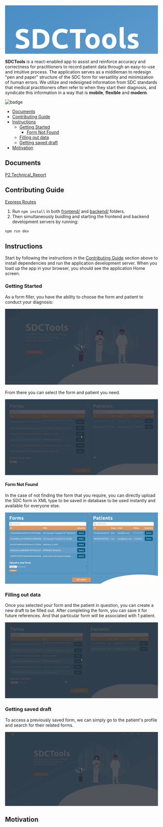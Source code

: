 ![SDCTools Banner](docs/banner.png)

**SDCTools** is a react-enabled app to assist and reinforce accuracy and correctness for practitioners to record patient data through an easy-to-use and intuitive process. The application serves as a middleman to redesign "pen and paper" structure of the SDC form for versatility and minimization of human errors. We utilize and redesigned information from SDC standards that medical practitioners often refer to when they start their diagnosis, and syndicate this information in a way that is **mobile**, **flexible** and **modern**.

![badge](https://github.com/csc302-spring-2020/proj-FakeBirds/workflows/Node.js%20CI/badge.svg)

- [Documents](#documents)
- [Contributing Guide](#contributing-guide)
- [Instructions](#instructions)
  - [Getting Started](#getting-started)
    - [Form Not Found](#form-not-found)
  - [Filling out data](#filling-out-data)
  - [Getting saved draft](#getting-saved-draft)
- [Motivation](#motivation)

## Documents

[P2.Technical_Report](./docs/phase2/product.md)

## Contributing Guide

[Express Routes](docs/routes.md)

1. Run `npm install` in both [frontend/](/frontend/) and [backend/](/backend/) folders.
2. Then simultaneously buidling and starting the frontend and backend development servers by running:

```bash
npm run dev
```

## Instructions

Start by following the instructions in the [Contributing Guide](#Contributing_Guide) section above to install dependencies and run the application development server. When you load up the app in your browser, you should see the application Home screen.

### Getting Started

As a form filler, you have the ability to choose the form and patient to conduct your diagnosis:

![Home](docs/home.gif)

From there you can select the form and patient you need.

![Picking](docs/picking.gif)

#### Form Not Found

In the case of not finding the form that you require, you can directly upload the SDC form in XML type to be saved in database to be used instantly and available for everyone else.

![Upload](docs/upload.gif)

### Filling out data

Once you selected your form and the patient in question, you can create a new draft to be filled out. After completing the form, you can save it for future references. And that particular form will be associated with 1 patient.

![Saving](docs/Saving.gif)

### Getting saved draft 

To access a previously saved form, we can simply go to the patient's profile and search for their related forms.

![Get saved draft](docs/savedForm.gif)

## Motivation

